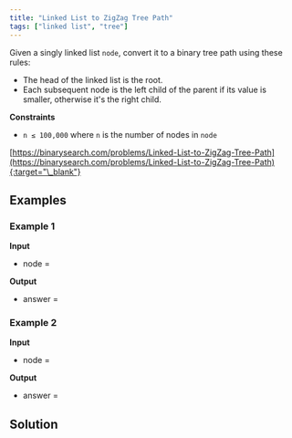 ```yaml
---
title: "Linked List to ZigZag Tree Path"
tags: ["linked list", "tree"]
---
```


Given a singly linked list `node`, convert it to a binary tree path using these rules:

- The head of the linked list is the root.
- Each subsequent node is the left child of the parent if its value is smaller, otherwise it's the right child.

**Constraints**

- `n ≤ 100,000` where `n` is the number of nodes in `node`

[https://binarysearch.com/problems/Linked-List-to-ZigZag-Tree-Path](https://binarysearch.com/problems/Linked-List-to-ZigZag-Tree-Path){:target="\_blank"}

<script src="/assets/js/viz/viz.js"></script>
<script src="/assets/js/viz/lite.render.js"></script>

## Examples

### Example 1

**Input**

- node =

<div id="example1Node" style="text-align: center"></div>
<script>
  var viz = new Viz();
  
  viz.renderSVGElement("digraph example1Node { 0 [label = 1]; 1 [label = 0]; 2 [label = 2]; 0->1->2; rankdir=LR }")
  .then(function(element) {
    document.getElementById("example1Node").appendChild(element);
  })
  .catch(error => {
    viz = new Viz();
    console.error(error);
  });
</script>

**Output**

- answer =

<div id="example1Output" style="text-align: center"></div>
<script>
  var viz = new Viz();
  
  viz.renderSVGElement("digraph example1Output { 0 [label = 1]; C0 [style = invis, width = 0, label = \"\"]; 1 [label = 0]; C1 [style = invis, width = 0, label = \"\"]; 2 [label = 2]; C2 [style = invis, width = 0, label = \"\"]; 0 -> 1; 0 -> C0 [style = invis]; 0 -> R0 [style = invis]; {rank = same; 1 -> C0 -> R0 [style = invis]}; R0 [style = invis, width = 0, label = \"\"]; 1 -> L1 [style = invis]; 1 -> C1 [style = invis]; 1 -> 2; {rank = same; L1 -> C1 -> 2 [style = invis]}; L1 [style = invis, width = 0, label = \"\"]; 2 -> L2 [style = invis]; 2 -> C2 [style = invis]; 2 -> R2 [style = invis]; {rank = same; L2 -> C2 -> R2 [style = invis]}; L2 [style = invis, width = 0, label = \"\"]; R2 [style = invis, width = 0, label = \"\"] }")
  .then(function(element) {
    document.getElementById("example1Output").appendChild(element);
  })
  .catch(error => {
    viz = new Viz();
    console.error(error);
  });
</script>

### Example 2

**Input**

- node =

<div id="example2Node" style="text-align: center"></div>
<script>
  var viz = new Viz();
  
  viz.renderSVGElement("digraph example2Node { 0 [label = 1]; 1 [label = 2]; 2 [label = 0]; 3 [label = 7]; 0->1->2->3; rankdir=LR }")
  .then(function(element) {
    document.getElementById("example2Node").appendChild(element);
  })
  .catch(error => {
    viz = new Viz();
    console.error(error);
  });
</script>

**Output**

- answer =

<div id="example2Output" style="text-align: center"></div>
<script>
  var viz = new Viz();
  
  viz.renderSVGElement("digraph example2Output { 0 [label = 1]; C0 [style = invis, width = 0, label = \"\"]; 1 [label = 2]; C1 [style = invis, width = 0, label = \"\"]; 2 [label = 0]; C2 [style = invis, width = 0, label = \"\"]; 3 [label = 7]; C3 [style = invis, width = 0, label = \"\"]; 0 -> L0 [style = invis]; 0 -> C0 [style = invis]; 0 -> 1; {rank = same; L0 -> C0 -> 1 [style = invis]}; L0 [style = invis, width = 0, label = \"\"]; 1 -> 2; 1 -> C1 [style = invis]; 1 -> R1 [style = invis]; {rank = same; 2 -> C1 -> R1 [style = invis]}; R1 [style = invis, width = 0, label = \"\"]; 2 -> L2 [style = invis]; 2 -> C2 [style = invis]; 2 -> 3; {rank = same; L2 -> C2 -> 3 [style = invis]}; L2 [style = invis, width = 0, label = \"\"]; 3 -> L3 [style = invis]; 3 -> C3 [style = invis]; 3 -> R3 [style = invis]; {rank = same; L3 -> C3 -> R3 [style = invis]}; L3 [style = invis, width = 0, label = \"\"]; R3 [style = invis, width = 0, label = \"\"] }")
  .then(function(element) {
    document.getElementById("example2Output").appendChild(element);
  })
  .catch(error => {
    viz = new Viz();
    console.error(error);
  });
</script>

## Solution

<script src="https://gist.github.com/yaeba/16da7be5123724fcf6eccc25581cef5a.js?file=Linked-List-to-ZigZag-Tree-Path.cpp"></script>
